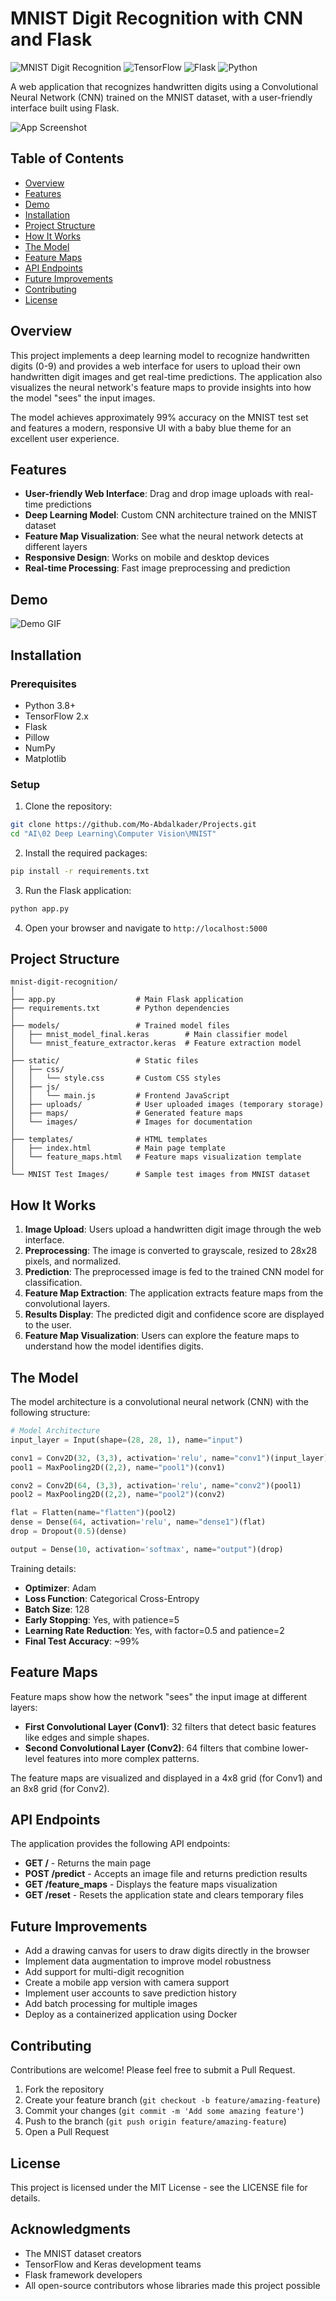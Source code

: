 # MNIST Digit Recognition with CNN and Flask

![MNIST Digit Recognition](https://img.shields.io/badge/Project-Deep%20Learning-blue)
![TensorFlow](https://img.shields.io/badge/TensorFlow-2.x-orange)
![Flask](https://img.shields.io/badge/Flask-2.x-green)
![Python](https://img.shields.io/badge/Python-3.8+-yellow)

A web application that recognizes handwritten digits using a Convolutional Neural Network (CNN) trained on the MNIST dataset, with a user-friendly interface built using Flask.

![App Screenshot](static/images/APP_SCREENSHORT.jpg)

## Table of Contents
- [Overview](#overview)
- [Features](#features)
- [Demo](#demo)
- [Installation](#installation)
- [Project Structure](#project-structure)
- [How It Works](#how-it-works)
- [The Model](#the-model)
- [Feature Maps](#feature-maps)
- [API Endpoints](#api-endpoints)
- [Future Improvements](#future-improvements)
- [Contributing](#contributing)
- [License](#license)

## Overview

This project implements a deep learning model to recognize handwritten digits (0-9) and provides a web interface for users to upload their own handwritten digit images and get real-time predictions. The application also visualizes the neural network's feature maps to provide insights into how the model "sees" the input images.

The model achieves approximately 99% accuracy on the MNIST test set and features a modern, responsive UI with a baby blue theme for an excellent user experience.

## Features

- **User-friendly Web Interface**: Drag and drop image uploads with real-time predictions
- **Deep Learning Model**: Custom CNN architecture trained on the MNIST dataset
- **Feature Map Visualization**: See what the neural network detects at different layers
- **Responsive Design**: Works on mobile and desktop devices
- **Real-time Processing**: Fast image preprocessing and prediction

## Demo

![Demo GIF](https://github.com/Mo-Abdalkader/Projects/edit/main/AI/02%20Deep%20Learning/Computer%20Vision/MNIST/static/images/MINST%APP%DEMO.gif)

## Installation

### Prerequisites
- Python 3.8+
- TensorFlow 2.x
- Flask
- Pillow
- NumPy
- Matplotlib

### Setup

1. Clone the repository:
```bash
git clone https://github.com/Mo-Abdalkader/Projects.git
cd "AI\02 Deep Learning\Computer Vision\MNIST"
```

2. Install the required packages:
```bash
pip install -r requirements.txt
```

3. Run the Flask application:
```bash
python app.py
```

4. Open your browser and navigate to `http://localhost:5000`

## Project Structure

```
mnist-digit-recognition/
│
├── app.py                  # Main Flask application
├── requirements.txt        # Python dependencies
│
├── models/                 # Trained model files
│   ├── mnist_model_final.keras        # Main classifier model
│   └── mnist_feature_extractor.keras  # Feature extraction model
│
├── static/                 # Static files
│   ├── css/
│   │   └── style.css       # Custom CSS styles
│   ├── js/
│   │   └── main.js         # Frontend JavaScript
│   ├── uploads/            # User uploaded images (temporary storage)
│   ├── maps/               # Generated feature maps
│   └── images/             # Images for documentation
│
├── templates/              # HTML templates
│   ├── index.html          # Main page template
│   └── feature_maps.html   # Feature maps visualization template
│
└── MNIST Test Images/      # Sample test images from MNIST dataset
```

## How It Works

1. **Image Upload**: Users upload a handwritten digit image through the web interface.
2. **Preprocessing**: The image is converted to grayscale, resized to 28x28 pixels, and normalized.
3. **Prediction**: The preprocessed image is fed to the trained CNN model for classification.
4. **Feature Map Extraction**: The application extracts feature maps from the convolutional layers.
5. **Results Display**: The predicted digit and confidence score are displayed to the user.
6. **Feature Map Visualization**: Users can explore the feature maps to understand how the model identifies digits.

## The Model

The model architecture is a convolutional neural network (CNN) with the following structure:

```python
# Model Architecture
input_layer = Input(shape=(28, 28, 1), name="input")

conv1 = Conv2D(32, (3,3), activation='relu', name="conv1")(input_layer)
pool1 = MaxPooling2D((2,2), name="pool1")(conv1)

conv2 = Conv2D(64, (3,3), activation='relu', name="conv2")(pool1)
pool2 = MaxPooling2D((2,2), name="pool2")(conv2)

flat = Flatten(name="flatten")(pool2)
dense = Dense(64, activation='relu', name="dense1")(flat)
drop = Dropout(0.5)(dense)

output = Dense(10, activation='softmax', name="output")(drop)
```

Training details:
- **Optimizer**: Adam
- **Loss Function**: Categorical Cross-Entropy
- **Batch Size**: 128
- **Early Stopping**: Yes, with patience=5
- **Learning Rate Reduction**: Yes, with factor=0.5 and patience=2
- **Final Test Accuracy**: ~99%

## Feature Maps

Feature maps show how the network "sees" the input image at different layers:

- **First Convolutional Layer (Conv1)**: 32 filters that detect basic features like edges and simple shapes.
- **Second Convolutional Layer (Conv2)**: 64 filters that combine lower-level features into more complex patterns.

The feature maps are visualized and displayed in a 4x8 grid (for Conv1) and an 8x8 grid (for Conv2).

## API Endpoints

The application provides the following API endpoints:

- **GET /** - Returns the main page
- **POST /predict** - Accepts an image file and returns prediction results
- **GET /feature_maps** - Displays the feature maps visualization
- **GET /reset** - Resets the application state and clears temporary files

## Future Improvements

- Add a drawing canvas for users to draw digits directly in the browser
- Implement data augmentation to improve model robustness
- Add support for multi-digit recognition
- Create a mobile app version with camera support
- Implement user accounts to save prediction history
- Add batch processing for multiple images
- Deploy as a containerized application using Docker

## Contributing

Contributions are welcome! Please feel free to submit a Pull Request.

1. Fork the repository
2. Create your feature branch (`git checkout -b feature/amazing-feature`)
3. Commit your changes (`git commit -m 'Add some amazing feature'`)
4. Push to the branch (`git push origin feature/amazing-feature`)
5. Open a Pull Request

## License

This project is licensed under the MIT License - see the LICENSE file for details.

## Acknowledgments

- The MNIST dataset creators
- TensorFlow and Keras development teams
- Flask framework developers
- All open-source contributors whose libraries made this project possible
